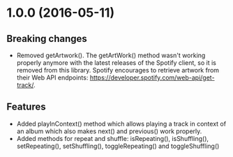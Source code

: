 # 1.0.0 (2016-05-11)

## Breaking changes

- Removed getArtwork(). The getArtWork() method wasn't working properly anymore with the latest releases of the Spotify client, so it is removed from this library. Spotify encourages to retrieve artwork from their Web API endpoints: https://developer.spotify.com/web-api/get-track/.

## Features

- Added playInContext() method which allows playing a track in context of an album which also makes next() and previous() work properly.
- Added methods for repeat and shuffle: isRepeating(), isShuffling(), setRepeating(), setShuffling(), toggleRepeating() and toggleShuffling()